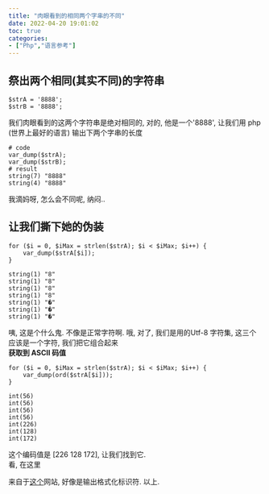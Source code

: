 ```yaml
---
title: "肉眼看到的相同两个字串的不同"
date: 2022-04-20 19:01:02
toc: true
categories:
- ["Php","语言参考"]
---
```


## 祭出两个相同(其实不同)的字符串

```
$strA = '8888‬';
$strB = '8888';
```
我们肉眼看到的这两个字符串是绝对相同的, 对的, 他是一个'8888', 让我们用 php (世界上最好的语言) 输出下两个字串的长度
```
# code
var_dump($strA);
var_dump($strB);
# result
string(7) "8888‬"
string(4) "8888"
```
我滴妈呀, 怎么会不同呢, 纳闷..

## 让我们撕下她的伪装
```
for ($i = 0, $iMax = strlen($strA); $i < $iMax; $i++) {
	var_dump($strA[$i]);
}
```
```
string(1) "8"
string(1) "8"
string(1) "8"
string(1) "8"
string(1) "�"
string(1) "�"
string(1) "�"
```
咦, 这是个什么鬼. 不像是正常字符啊. 哦, 对了, 我们是用的Utf-8 字符集, 这三个应该是一个字符, 我们把它组合起来<br />**获取到 ASCII 码值**
```
for ($i = 0, $iMax = strlen($strA); $i < $iMax; $i++) {
	var_dump(ord($strA[$i]));
}
```
```
int(56)
int(56)
int(56)
int(56)
int(226)
int(128)
int(172)
```
这个编码值是 [226 128 172], 让我们找到它.<br />看, 在这里

来自于[这个](https://utf8-chartable.de/unicode-utf8-table.pl?start=8192&number=128&utf8=dec)网站, 好像是输出格式化标识符. 以上.

